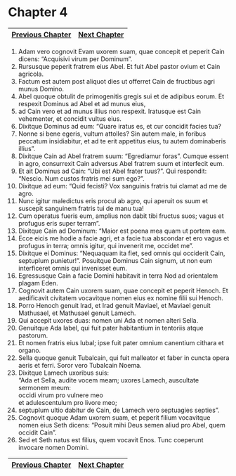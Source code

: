 # Chapter 4
| [Previous Chapter](Chapter%2003.md)| [Next Chapter](Chapter%2005.md) |
| --- | --- |
1. Adam vero cognovit Evam uxorem suam, quae concepit et peperit Cain dicens: “Acquisivi virum per Dominum”.  
2. Rursusque peperit fratrem eius Abel. Et fuit Abel pastor ovium et Cain agricola.  
3. Factum est autem post aliquot dies ut offerret Cain de fructibus agri munus Domino.  
4. Abel quoque obtulit de primogenitis gregis sui et de adipibus eorum. Et respexit Dominus ad Abel et ad munus eius,  
5. ad Cain vero et ad munus illius non respexit. Iratusque est Cain vehementer, et concidit vultus eius.  
6. Dixitque Dominus ad eum: “Quare iratus es, et cur concidit facies tua?  
7. Nonne si bene egeris, vultum attolles? Sin autem male, in foribus peccatum insidiabitur, et ad te erit appetitus eius, tu autem dominaberis illius”.  
8. Dixitque Cain ad Abel fratrem suum: “Egrediamur foras”. Cumque essent in agro, consurrexit Cain adversus Abel fratrem suum et interfecit eum.  
9. Et ait Dominus ad Cain: “Ubi est Abel frater tuus?”. Qui respondit: “Nescio. Num custos fratris mei sum ego?”.  
10. Dixitque ad eum: “Quid fecisti? Vox sanguinis fratris tui clamat ad me de agro.  
11. Nunc igitur maledictus eris procul ab agro, qui aperuit os suum et suscepit sanguinem fratris tui de manu tua!  
12. Cum operatus fueris eum, amplius non dabit tibi fructus suos; vagus et profugus eris super terram”.  
13. Dixitque Cain ad Dominum: “Maior est poena mea quam ut portem eam.  
14. Ecce eicis me hodie a facie agri, et a facie tua abscondar et ero vagus et profugus in terra; omnis igitur, qui invenerit me, occidet me”.  
15. Dixitque ei Dominus: “Nequaquam ita fiet, sed omnis qui occiderit Cain, septuplum punietur!”. Posuitque Dominus Cain signum, ut non eum interficeret omnis qui invenisset eum.  
16. Egressusque Cain a facie Domini habitavit in terra Nod ad orientalem plagam Eden.  
17. Cognovit autem Cain uxorem suam, quae concepit et peperit Henoch. Et aedificavit civitatem vocavitque nomen eius ex nomine filii sui Henoch.  
18. Porro Henoch genuit Irad, et Irad genuit Maviael, et Maviael genuit Mathusael, et Mathusael genuit Lamech.  
19. Qui accepit uxores duas: nomen uni Ada et nomen alteri Sella.  
20. Genuitque Ada Iabel, qui fuit pater habitantium in tentoriis atque pastorum.  
21. Et nomen fratris eius Iubal; ipse fuit pater omnium canentium cithara et organo.  
22. Sella quoque genuit Tubalcain, qui fuit malleator et faber in cuncta opera aeris et ferri. Soror vero Tubalcain Noema.  
23. Dixitque Lamech uxoribus suis:  
“Ada et Sella, audite vocem meam; uxores Lamech, auscultate sermonem meum:  
occidi virum pro vulnere meo  
et adulescentulum pro livore meo;  
24. septuplum ultio dabitur de Cain, de Lamech vero septuagies septies”.  
25. Cognovit quoque Adam uxorem suam, et peperit filium vocavitque nomen eius Seth dicens: “Posuit mihi Deus semen aliud pro Abel, quem occidit Cain”.  
26. Sed et Seth natus est filius, quem vocavit Enos. Tunc coeperunt invocare nomen Domini.

| [Previous Chapter](Chapter%2003.md)| [Next Chapter](Chapter%2005.md) |
| --- | --- |
